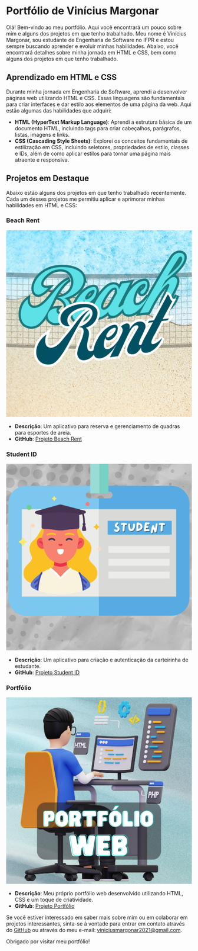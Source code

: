 # Portfólio de Vinícius Margonar

Olá! Bem-vindo ao meu portfólio. Aqui você encontrará um pouco sobre mim e alguns dos projetos em que tenho trabalhado. Meu nome é Vinícius Margonar, sou estudante de Engenharia de Software no IFPR e estou sempre buscando aprender e evoluir minhas habilidades. Abaixo, você encontrará detalhes sobre minha jornada em HTML e CSS, bem como alguns dos projetos em que tenho trabalhado.

## Aprendizado em HTML e CSS

Durante minha jornada em Engenharia de Software, aprendi a desenvolver páginas web utilizando HTML e CSS. Essas linguagens são fundamentais para criar interfaces e dar estilo aos elementos de uma página da web. Aqui estão algumas das habilidades que adquiri:

- **HTML (HyperText Markup Language)**: Aprendi a estrutura básica de um documento HTML, incluindo tags para criar cabeçalhos, parágrafos, listas, imagens e links.
- **CSS (Cascading Style Sheets)**: Explorei os conceitos fundamentais de estilização em CSS, incluindo seletores, propriedades de estilo, classes e IDs, além de como aplicar estilos para tornar uma página mais atraente e responsiva.

## Projetos em Destaque

Abaixo estão alguns dos projetos em que tenho trabalhado recentemente. Cada um desses projetos me permitiu aplicar e aprimorar minhas habilidades em HTML e CSS:

### Beach Rent

![Beach Rent](img/projeto1.png)

- **Descrição**: Um aplicativo para reserva e gerenciamento de quadras para esportes de areia.
- **GitHub**: [Projeto Beach Rent](https://github.com/ViniciusMargonar)

### Student ID

![Student ID](img/projeto2.png)

- **Descrição**: Um aplicativo para criação e autenticação da carteirinha de estudante.
- **GitHub**: [Projeto Student ID](https://github.com/ViniciusMargonar/studentID)

### Portfólio

![Portfólio](img/projeto3.png)

- **Descrição**: Meu próprio portfólio web desenvolvido utilizando HTML, CSS e um toque de criatividade.
- **GitHub**: [Projeto Portfólio](https://github.com/ViniciusMargonar/programacaoWeb-meuPortifolio)

Se você estiver interessado em saber mais sobre mim ou em colaborar em projetos interessantes, sinta-se à vontade para entrar em contato através do [GitHub](https://github.com/ViniciusMargonar) ou através do meu e-mail: viniciusmargonar2021@gmail.com.

Obrigado por visitar meu portfólio!
